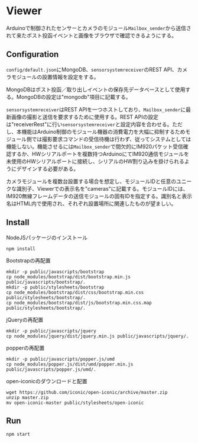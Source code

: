 # Viewer
Arduinoで制御されたセンサーとカメラのモジュール`Mailbox_sender`から送信されて来たポスト投函イベントと画像をブラウザで確認できるようにする。

## Configuration
`config/default.json`にMongoDB、`sensorsystemreceiver`のREST API、カメラモジュールの設置情報を設定をする。

MongoDBはポスト投函／取り出しイベントの保存先データベースとして使用する。MongoDBの設定は"mongodb"項目に記載する。

`sensorsystemreceiver`はREST APIを一つホストしており、`Mailbox_sender`に最新画像の撮影と送信を要求するために使用する。REST APIの設定は"receiverRest"に行い`sensorsystemreceiver`と設定内容を合わせる。ただし、本機能はArduino制御のモジュール機器の消費電力を大幅に抑制するためモジュール側では撮影要求コマンドの受信待機は行わず、従ってシステムとしては機能しない。機能させるには`Mailbox_sender`で間欠的にIM920パケット受信確認するか、HWシリアルポートを複数持つArduinoにてIM920通信モジュールを未使用のHWシリアルポートに接続し、シリアルのHW割り込みを掛けられるようにデザインする必要がある。

カメラモジュールを複数台設置する場合を想定し、モジュールIDと任意のユニークな識別子、Viewerでの表示名を"cameras"に記載する。モジュールIDには、IM920無線フレームデータの送信モジュールの固有IDを指定する。識別名と表示名はHTML内で使用され、それぞれ設置場所に関連したものが望ましい。

## Install
NodeJSパッケージのインストール
```
npm install
```
Bootstrapの再配置
```
mkdir -p public/javascripts/bootstrap
cp node_modules/bootstrap/dist/bootstrap.min.js public/javascripts/bootstrap/.
mkdir -p public/stylesheets/bootstrap
cp node_modules/bootstrap/dist/css/bootstrap.min.css public/stylesheets/bootstrap/.
cp node_modules/bootstrap/dist/js/bootstrap.min.css.map public/stylesheets/bootstrap/.
```
jQueryの再配置
```
mkdir -p public/javascripts/jquery
cp node_modules/jquery/dist/jquery.min.js public/javascripts/jquery/.
```
popperの再配置
```
mkdir -p public/javascripts/popper.js/umd
cp node_modules/popper.js/dist/umd/popper.min.js public/javascripts/popper.js/umd/.
```
open-iconicのダウンロードと配置
```
wget https://github.com/iconic/open-iconic/archive/master.zip
unzip master.zip
mv open-iconic-master public/stylesheets/open-iconic
```

## Run
```
npm start
```

